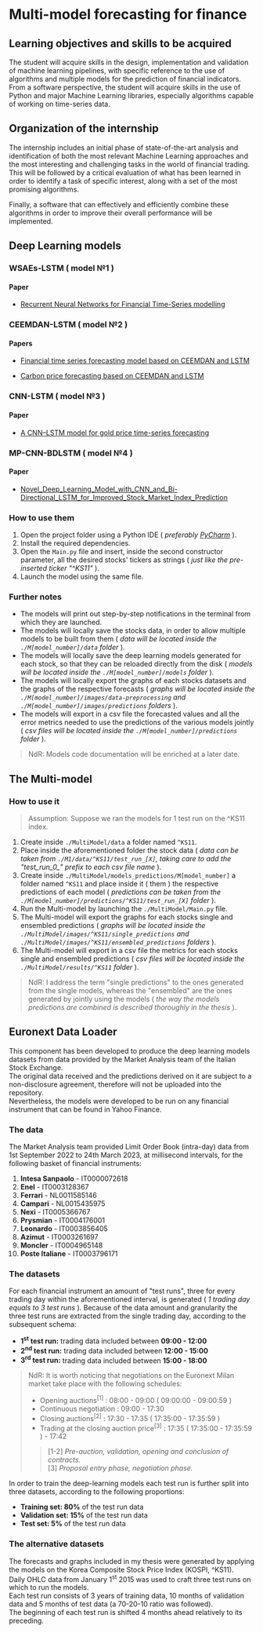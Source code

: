 # Multi-model forecasting for finance

## Learning objectives and skills to be acquired

The student will acquire skills in the design, implementation and validation of machine learning pipelines, with specific reference to the use of algorithms and multiple models for the prediction of financial indicators.  
From a software perspective, the student will acquire skills in the use of Python and major Machine Learning libraries, especially algorithms capable of working on time-series data.

## Organization of the internship

The internship includes an initial phase of state-of-the-art analysis and identification of both the most relevant Machine Learning approaches and the most interesting and challenging tasks in the world of financial trading.  
This will be followed by a critical evaluation of what has been learned in order to identify a task of specific interest, along with a set of the most promising algorithms.
  
Finally, a software that can effectively and efficiently combine these algorithms in order to improve their overall performance will be implemented.

## Deep Learning models

### WSAEs-LSTM ( model №1 )

#### Paper

- [Recurrent Neural Networks for Financial Time-Series modelling](https://ieeexplore.ieee.org/abstract/document/8545666)

### CEEMDAN-LSTM ( model №2 )

#### Papers

- [Financial time series forecasting model based on CEEMDAN and LSTM](https://www.sciencedirect.com/science/article/abs/pii/S0378437118314985)

- [Carbon price forecasting based on CEEMDAN and LSTM](https://www.sciencedirect.com/science/article/abs/pii/S0306261922000782?via=ihub)

### CNN-LSTM ( model №3 )

#### Paper

- [A CNN–LSTM model for gold price time-series forecasting](https://link.springer.com/article/10.1007/s00521-020-04867-x)

### MP-CNN-BDLSTM ( model №4 )

#### Paper

- [Novel_Deep_Learning_Model_with_CNN_and_Bi-Directional_LSTM_for_Improved_Stock_Market_Index_Prediction](https://ieeexplore.ieee.org/document/8666592)

### How to use them

1. Open the project folder using a Python IDE ( _preferably [PyCharm](https://www.jetbrains.com/pycharm/)_ ).
2. Install the required dependencies.
3. Open the `Main.py` file and insert, inside the second constructor parameter, all the desired stocks' tickers as strings ( _just like the pre-inserted ticker "^KS11"_ ).
4. Launch the model using the same file.

### Further notes

- The models will print out step-by-step notifications in the terminal from which they are launched.
- The models will locally save the stocks data, in order to allow multiple models to be built from them ( _data will be located inside the `./M[model_number]/data` folder_ ).
- The models will locally save the deep learning models generated for each stock, so that they can be reloaded directly from the disk ( _models will be located inside the `./M[model_number]/models` folder_ ).
- The models will locally export the graphs of each stocks datasets and the graphs of the respective forecasts ( _graphs will be located inside the `./M[model_number]/images/data-preprocessing` and `./M[model_number]/images/predictions` folders_ ).
- The models will export in a csv file the forecasted values and all the error metrics needed to use the predictions of the various models jointly ( _csv files will be located inside the `./M[model_number]/predictions` folder_ ).

> NdR: Models code documentation will be enriched at a later date.

## The Multi-model

### How to use it

> Assumption: Suppose we ran the models for 1 test run on the ^KS11 index.

1. Create inside `./MultiModel/data` a folder named `^KS11`.
2. Place inside the aforementioned folder the stock data ( _data can be taken from `./M1/data/^KS11/test_run_[X]`\, taking care to add the "test\_run\_0\_" prefix to each csv file name_ ).
3. Create inside `./MultiModel/models_predictions/M[model_number]` a folder named `^KS11` and place inside it ( them ) the respective predictions of each model ( _predictions can be taken from the `./M[model_number]/predictions/^KS11/test_run_[X]` folder_ ).
4. Run the Multi-model by launching the `./MultiModel/Main.py` file.
5. The Multi-model will export the graphs for each stocks single and ensembled predictions ( _graphs will be located inside the `./MultiModel/images/^KS11/single_predictions` and `./MultiModel/images/^KS11/ensembled_predictions` folders_ ).
6. The Multi-model will export in a csv file the metrics for each stocks single and ensembled predictions ( _csv files will be located inside the `./MultiModel/results/^KS11` folder_ ).

> NdR: I address the term "single predictions" to the ones generated from the single models, whereas the "ensembled" are the ones generated by jointly using the models ( _the way the models predictions are combined is described thoroughly in the thesis_ ).

## Euronext Data Loader

This component has been developed to produce the deep learning models datasets from data provided by the Market Analysis team of the Italian Stock Exchange.  
The original data received and the predictions derived on it are subject to a non-disclosure agreement, therefore will not be uploaded into the repository.  
Nevertheless, the models were developed to be run on any financial instrument that can be found in Yahoo Finance.

### The data

The Market Analysis team provided Limit Order Book (intra-day) data from 1st September 2022 to 24th March 2023, at millisecond intervals, for the following basket of financial instruments:

1. **Intesa Sanpaolo** - IT0000072618
2. **Enel** - IT0003128367
3. **Ferrari** - NL0011585146
4. **Campari** - NL0015435975
5. **Nexi** - IT0005366767
6. **Prysmian** - IT0004176001
7. **Leonardo** - IT0003856405
8. **Azimut** - IT0003261697
9. **Moncler** - IT0004965148
10. **Poste Italiane** - IT0003796171

### The datasets

For each financial instrument an amount of "test runs", three for every trading day within the aforementioned interval, is generated ( _1 trading day equals to 3 test runs_ ).
Because of the data amount and granularity the three test runs are extracted from the single trading day, according to the subsequent schema:

- **1<sup>st</sup> test run:** trading data included between **09:00 - 12:00**
- **2<sup>nd</sup> test run:** trading data included between **12:00 - 15:00**
- **3<sup>rd</sup> test run:** trading data included between **15:00 - 18:00**

> NdR: It is worth noticing that negotiations on the Euronext Milan market take place with the following schedules:
> 
> - Opening auctions<sup>[1]</sup> : 08:00 - 09:00 ( 09:00:00 - 09:00:59 )
> - Continuous negotiation : 09:00 - 17:30
> - Closing auctions<sup>[2]</sup> : 17:30 - 17:35 ( 17:35:00 - 17:35:59 )
> - Trading at the closing auction price<sup>[3]</sup> : 17:35 ( 17:35:00 - 17:35:59 ) - 17:42
>
> > [1-2] _Pre-auction, validation, opening and conclusion of contracts._  
> > [3] _Proposal entry phase, negotiation phase._

In order to train the deep-learning models each test run is further split into three datasets, according to the following proportions:

- **Training set: 80%** of the test run data
- **Validation set: 15%** of the test run data
- **Test set: 5%** of the test run data

### The alternative datasets

The forecasts and graphs included in my thesis were generated by applying the models on the Korea Composite Stock Price Index (KOSPI, ^KS11).  
Daily OHLC data from January 1<sup>st</sup> 2015 was used to craft three test runs on which to run the models.  
Each test run consists of 3 years of training data, 10 months of validation data and 5 months of test data (a 70-20-10 ratio was followed).  
The beginning of each test run is shifted 4 months ahead relatively to its preceding.
